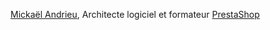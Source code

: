 [Mickaël Andrieu](https://twitter.com/mickael_andrieu), Architecte logiciel et formateur [PrestaShop](https://www.prestashop.com)